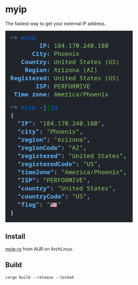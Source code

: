 # myip

The fastest way to get your external IP address.

![Example](example.png)

## Install

[myip-rs](https://aur.archlinux.org/packages/myip-rs/) from AUR on ArchLinux.

## Build

```shell
cargo build --release --locked
```
